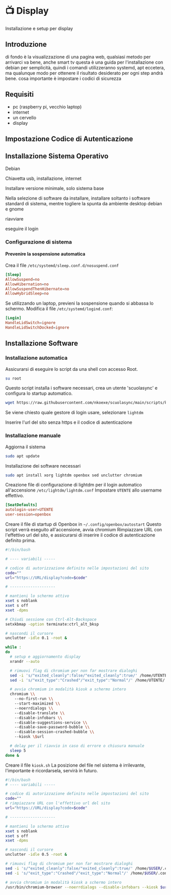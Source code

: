 # 📺 Display

Installazione e setup per display


## Introduzione

di fondo è la visualizzazione di una pagina web, qualsiasi metodo per arrivarci va bene, anche smart tv
questa è una guida per l'installazione con debian per semplicità, quindi i comandi utilizzeranno systemd, apt eccetera, ma qualunque modo per ottenere il risultato desiderato per ogni step andrà bene.
cosa importante è impostare i codici di sicurezza

## Requisiti

* pc (raspberry pi, vecchio laptop)
* internet
* un cervello
* display

## Impostazione Codice di Autenticazione

## Installazione Sistema Operativo

Debian

Chiavetta usb, installazione, internet

Installare versione minimale, solo sistema base

Nella selezione di software da installare, installare soltanto i software standard di sistema, mentre togliere la spunta da ambiente desktop debian e gnome

riavviare

eseguire il login

### Configurazione di sistema

#### Prevenire la sospensione automatica

Crea il file `/etc/systemd/sleep.conf.d/nosuspend.conf`

```conf
[Sleep]
AllowSuspend=no
AllowHibernation=no
AllowSuspendThenHibernate=no
AllowHybridSleep=no
```

Se utilizzando un laptop, previeni la sospensione quando si abbassa lo schermo.
Modifica il file `/etc/systemd/logind.conf`:

```conf
[Login]
HandleLidSwitch=ignore
HandleLidSwitchDocked=ignore
```

## Installazione Software

### Installazione automatica

Assicurarsi di eseguire lo script da una shell con accesso Root.

```sh
su root
```

Questo script installa i software necessari, crea un utente 'scuolasync' e configura lo startup automatico.

```sh
wget https://raw.githubusercontent.com/nkoexe/scuolasync/main/scripts/kiosk_install.sh; sh kiosk-install.sh
```

Se viene chiesto quale gestore di login usare, selezionare `lightdm`

Inserire l'url del sito senza https e il codice di autenticazione

### Installazione manuale

Aggiorna il sistema

```sh
sudo apt update
```

Installazione dei software necessari

```sh
sudo apt install xorg lightdm openbox sed unclutter chromium
```

Creazione file di configurazione di lightdm per il login automatico all'accensione
`/etc/lightdm/lightdm.conf`
Impostare `UTENTE` allo username effettivo.

```conf
[SeatDefaults]
autologin-user=UTENTE
user-session=openbox
```

Creare il file di startup di Openbox in `~/.config/openbox/autostart`
Questo script verrà eseguito all'accensione, avvia chromium
Rimpiazzare URL con l'effettivo url del sito, e assicurarsi di inserire il codice di autenticazione definito prima.

```bash
#!/bin/bash

# ---- variabili -----

# codice di autorizzazione definito nelle impostazioni del sito
code=""
url="https://URL/display?code=$code"

# --------------------

# mantieni lo schermo attivo
xset s noblank
xset s off
xset -dpms

# Chiudi sessione con Ctrl-Alt-Backspace
setxkbmap -option terminate:ctrl_alt_bksp

# nascondi il cursore
unclutter -idle 0.1 -root &

while :
do
  # setup e aggiornamento display
  xrandr --auto

  # rimuovi flag di chromium per non far mostrare dialoghi
  sed -i 's/"exited_cleanly":false/"exited_cleanly":true/' /home/UTENTE/.config/chromium/Default/Preferences
  sed -i 's/"exit_type":"Crashed"/"exit_type":"Normal"/' /home/UTENTE/.config/chromium/Default/Preferences

  # avvia chromium in modalità kiosk a schermo intero
  chromium \\
    --no-first-run \\
    --start-maximized \\
    --noerrdialogs \\
    --disable-translate \\
    --disable-infobars \\
    --disable-suggestions-service \\
    --disable-save-password-bubble \\
    --disable-session-crashed-bubble \\
    --kiosk \$url

  # delay per il riavvio in caso di errore o chiusura manuale
  sleep 5
done &
```


Creare il file `kiosk.sh`
La posizione del file nel sistema è irrilevante, l'importante è ricordarsela, servirà in futuro.

```bash
#!/bin/bash
# ---- variabili -----

# codice di autorizzazione definito nelle impostazioni del sito
code=""
# rimpiazzare URL con l'effettivo url del sito
url="https://URL/display?code=$code"

# --------------------

# mantieni lo schermo attivo
xset s noblank
xset s off
xset -dpms

# nascondi il cursore
unclutter -idle 0.5 -root &

# rimuovi flag di chromium per non far mostrare dialoghi
sed -i 's/"exited_cleanly":false/"exited_cleanly":true/' /home/$USER/.config/chromium/Default/Preferences
sed -i 's/"exit_type":"Crashed"/"exit_type":"Normal"/' /home/$USER/.config/chromium/Default/Preferences

# avvia chromium in modalità kiosk a schermo intero
/usr/bin/chromium-browser --noerrdialogs --disable-infobars --kiosk $url &
```